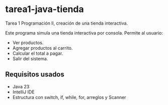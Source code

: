 # tarea1-java-tienda
Tarea 1 Programación ll, creación de una tienda interactiva.

Este programa simula una tienda interactiva por consola. Permite al usuario:

- Ver productos.
- Agregar productos al carrito.
- Calcular el total a pagar.
- Salir del sistema.

## Requisitos usados
- Java 23
- IntelliJ IDE
- Estructura con switch, if, while, for, arreglos y Scanner
